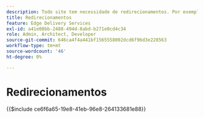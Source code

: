 ```yaml
---
description: Todo site tem necessidade de redirecionamentos. Por exemplo, se realocar ou excluir conteúdo, você deseja que seus usuários ainda o encontrem ou a próxima melhor coisa. Consulte o documento Criação e publicação de conteúdo para obter mais informações sobre exclusão de conteúdo.
title: Redirecionamentos
feature: Edge Delivery Services
exl-id: a41e08bb-2488-494d-8abd-b271e0cd4c34
role: Admin, Architect, Developer
source-git-commit: 646ca4f4a441bf1565558002dcd6f96d3e228563
workflow-type: tm+mt
source-wordcount: '46'
ht-degree: 0%

---
```


# Redirecionamentos

{{$include ce6f6a65-19e8-41eb-96e8-264133681e88}}
